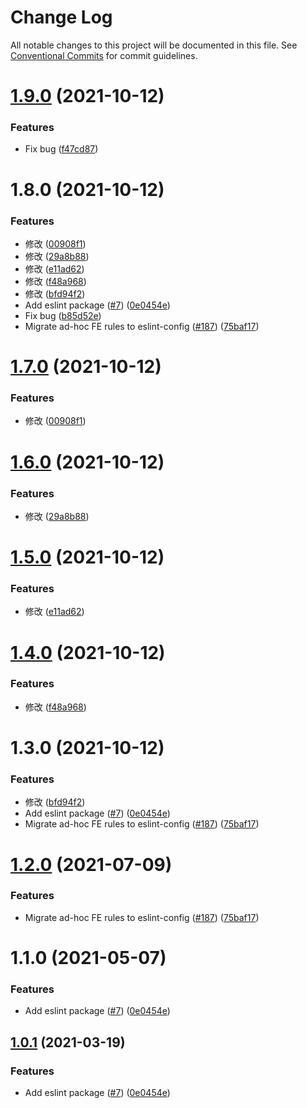 # Change Log

All notable changes to this project will be documented in this file.
See [Conventional Commits](https://conventionalcommits.org) for commit guidelines.

# [1.9.0](https://github.com/pancakeswap/pancake-toolkit/tree/master/packages/eslint-config-pancake/compare/@dx-chain-toolkit/eslint-config-pancake@1.8.0...@dx-chain-toolkit/eslint-config-pancake@1.9.0) (2021-10-12)


### Features

* Fix bug ([f47cd87](https://github.com/pancakeswap/pancake-toolkit/tree/master/packages/eslint-config-pancake/commit/f47cd87ed92a52a595a3399e88e74855aee2edc4))





# 1.8.0 (2021-10-12)


### Features

* 修改 ([00908f1](https://github.com/pancakeswap/pancake-toolkit/tree/master/packages/eslint-config-pancake/commit/00908f1a61d3aa6ccd8b794266505f53e4f9ece2))
* 修改 ([29a8b88](https://github.com/pancakeswap/pancake-toolkit/tree/master/packages/eslint-config-pancake/commit/29a8b88b0c99495bb8c2c64a1ec3f2744cd2e1ed))
* 修改 ([e11ad62](https://github.com/pancakeswap/pancake-toolkit/tree/master/packages/eslint-config-pancake/commit/e11ad624b9dbfe4afef104b21245653819273d05))
* 修改 ([f48a968](https://github.com/pancakeswap/pancake-toolkit/tree/master/packages/eslint-config-pancake/commit/f48a9685cdeaccdce7d69a2aaeee41110e5c3748))
* 修改 ([bfd94f2](https://github.com/pancakeswap/pancake-toolkit/tree/master/packages/eslint-config-pancake/commit/bfd94f24b2f2e20d9b76d0a6d2012a2bfa89324e))
* Add eslint package ([#7](https://github.com/pancakeswap/pancake-toolkit/tree/master/packages/eslint-config-pancake/issues/7)) ([0e0454e](https://github.com/pancakeswap/pancake-toolkit/tree/master/packages/eslint-config-pancake/commit/0e0454eb9a63e976934956dc5c66fbef2ce2017a))
* Fix bug ([b85d52e](https://github.com/pancakeswap/pancake-toolkit/tree/master/packages/eslint-config-pancake/commit/b85d52e28d2bc85ab75f2923bf11a699c6c6ab54))
* Migrate ad-hoc FE rules to eslint-config ([#187](https://github.com/pancakeswap/pancake-toolkit/tree/master/packages/eslint-config-pancake/issues/187)) ([75baf17](https://github.com/pancakeswap/pancake-toolkit/tree/master/packages/eslint-config-pancake/commit/75baf175c8316fdfc549bc99e2bc38d65b18c5b6))





# [1.7.0](https://github.com/pancakeswap/pancake-toolkit/tree/master/packages/eslint-config-pancake/compare/@dx-chain-toolkit/eslint-config-pancake@1.6.0...@dx-chain-toolkit/eslint-config-pancake@1.7.0) (2021-10-12)


### Features

* 修改 ([00908f1](https://github.com/pancakeswap/pancake-toolkit/tree/master/packages/eslint-config-pancake/commit/00908f1a61d3aa6ccd8b794266505f53e4f9ece2))





# [1.6.0](https://github.com/pancakeswap/pancake-toolkit/tree/master/packages/eslint-config-pancake/compare/@dx-chain-toolkit/eslint-config-pancake@1.5.0...@dx-chain-toolkit/eslint-config-pancake@1.6.0) (2021-10-12)


### Features

* 修改 ([29a8b88](https://github.com/pancakeswap/pancake-toolkit/tree/master/packages/eslint-config-pancake/commit/29a8b88b0c99495bb8c2c64a1ec3f2744cd2e1ed))





# [1.5.0](https://github.com/pancakeswap/pancake-toolkit/tree/master/packages/eslint-config-pancake/compare/@dx-chain-toolkit/eslint-config-pancake@1.4.0...@dx-chain-toolkit/eslint-config-pancake@1.5.0) (2021-10-12)


### Features

* 修改 ([e11ad62](https://github.com/pancakeswap/pancake-toolkit/tree/master/packages/eslint-config-pancake/commit/e11ad624b9dbfe4afef104b21245653819273d05))





# [1.4.0](https://github.com/pancakeswap/pancake-toolkit/tree/master/packages/eslint-config-pancake/compare/@dx-chain-toolkit/eslint-config-pancake@1.3.0...@dx-chain-toolkit/eslint-config-pancake@1.4.0) (2021-10-12)


### Features

* 修改 ([f48a968](https://github.com/pancakeswap/pancake-toolkit/tree/master/packages/eslint-config-pancake/commit/f48a9685cdeaccdce7d69a2aaeee41110e5c3748))





# 1.3.0 (2021-10-12)


### Features

* 修改 ([bfd94f2](https://github.com/pancakeswap/pancake-toolkit/tree/master/packages/eslint-config-pancake/commit/bfd94f24b2f2e20d9b76d0a6d2012a2bfa89324e))
* Add eslint package ([#7](https://github.com/pancakeswap/pancake-toolkit/tree/master/packages/eslint-config-pancake/issues/7)) ([0e0454e](https://github.com/pancakeswap/pancake-toolkit/tree/master/packages/eslint-config-pancake/commit/0e0454eb9a63e976934956dc5c66fbef2ce2017a))
* Migrate ad-hoc FE rules to eslint-config ([#187](https://github.com/pancakeswap/pancake-toolkit/tree/master/packages/eslint-config-pancake/issues/187)) ([75baf17](https://github.com/pancakeswap/pancake-toolkit/tree/master/packages/eslint-config-pancake/commit/75baf175c8316fdfc549bc99e2bc38d65b18c5b6))





# [1.2.0](https://github.com/pancakeswap/pancake-toolkit/tree/master/packages/eslint-config-pancake/compare/@pancakeswap/eslint-config-pancake@1.1.0...@pancakeswap/eslint-config-pancake@1.2.0) (2021-07-09)


### Features

* Migrate ad-hoc FE rules to eslint-config ([#187](https://github.com/pancakeswap/pancake-toolkit/tree/master/packages/eslint-config-pancake/issues/187)) ([75baf17](https://github.com/pancakeswap/pancake-toolkit/tree/master/packages/eslint-config-pancake/commit/75baf175c8316fdfc549bc99e2bc38d65b18c5b6))





# 1.1.0 (2021-05-07)


### Features

* Add eslint package ([#7](https://github.com/pancakeswap/pancake-toolkit/tree/master/packages/eslint-config-pancake/issues/7)) ([0e0454e](https://github.com/pancakeswap/pancake-toolkit/tree/master/packages/eslint-config-pancake/commit/0e0454eb9a63e976934956dc5c66fbef2ce2017a))





## [1.0.1](https://github.com/pancakeswap/pancake-toolkit/tree/master/packages/eslint-config-pancake/compare/@pancakeswap-libs/eslint-config-pancake@1.0.1...@pancakeswap-libs/eslint-config-pancake@1.0.1) (2021-03-19)


### Features

* Add eslint package ([#7](https://github.com/pancakeswap/pancake-toolkit/tree/master/packages/eslint-config-pancake/issues/7)) ([0e0454e](https://github.com/pancakeswap/pancake-toolkit/tree/master/packages/eslint-config-pancake/commit/0e0454eb9a63e976934956dc5c66fbef2ce2017a))
